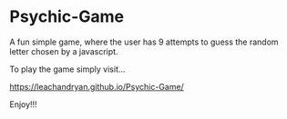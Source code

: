 # Psychic-Game

A fun simple game, where the user has 9 attempts to guess the random letter chosen by a javascript. 

To play the game simply visit...

https://leachandryan.github.io/Psychic-Game/

Enjoy!!!
